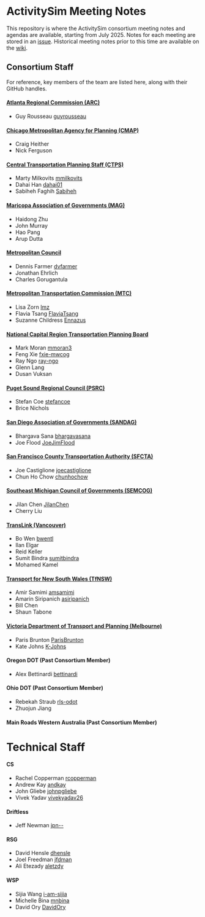 # ActivitySim Meeting Notes

This repository is where the ActivitySim consortium meeting notes and agendas are available, 
starting from July 2025.  Notes for each meeting are stored in an [issue](https://github.com/ActivitySim/meeting-notes/issues).
Historical meeting notes prior to this time are available on the 
[wiki](https://github.com/ActivitySim/activitysim/wiki/Meeting-Notes). 


## Consortium Staff

For reference, key members of the team are listed here, along with their GitHub handles.

#### [Atlanta Regional Commission (ARC)](https://atlantaregional.org/)

- Guy Rousseau [guyrousseau](https://github.com/guyrousseau)

#### [Chicago Metropolitan Agency for Planning (CMAP)](https://www.cmap.illinois.gov/)

- Craig Heither
- Nick Ferguson

#### [Central Transportation Planning Staff (CTPS)](https://www.ctps.org)

- Marty Milkovits [mmilkovits](https://github.com/mmilkovits)
- Dahai Han [dahai01](https://github.com/dahai01)
- Sabiheh Faghih [Sabiheh](https://github.com/Sabiheh)

#### [Maricopa Association of Governments (MAG)](https://azmag.gov/)

- Haidong Zhu
- John Murray
- Hao Pang
- Arup Dutta

#### [Metropolitan Council](https://metrocouncil.org/)

- Dennis Farmer [dvfarmer](https://github.com/dvfarmer)
- Jonathan Ehrlich
- Charles Gorugantula

#### [Metropolitan Transportation Commission (MTC)](https://mtc.ca.gov/) 

- Lisa Zorn [lmz](https://github.com/lmz)
- Flavia Tsang [FlaviaTsang](https://github.com/FlaviaTsang)
- Suzanne Childress [Ennazus](https://github.com/Ennazus)

#### [National Capital Region Transportation Planning Board](https://www.mwcog.org/tpb/)

- Mark Moran [mmoran3](https://github.com/mmoran3)
- Feng Xie [fxie-mwcog](https://github.com/fxie-mwcog)
- Ray Ngo [ray-ngo](https://github.com/ray-ngo)
- Glenn Lang
- Dusan Vuksan

#### [Puget Sound Regional Council (PSRC)](https://www.psrc.org/)

- Stefan Coe [stefancoe](https://github.com/stefancoe)
- Brice Nichols

#### [San Diego Association of Governments (SANDAG)](https://www.sandag.org/)

- Bhargava Sana [bhargavasana](https://github.com/bhargavasana)
- Joe Flood [JoeJimFlood](https://github.com/JoeJimFlood)

#### [San Francisco County Transportation Authority (SFCTA)](https://www.sfcta.org/) 

- Joe Castiglione [joecastiglione](https://github.com/joecastiglione)
- Chun Ho Chow [chunhochow](https://github.com/chunhochow)

#### [Southeast Michigan Council of Governments (SEMCOG)](https://www.semcog.org/) 

- Jilan Chen [JilanChen](https://github.com/JilanChen)
- Cherry Liu

#### [TransLink (Vancouver)](https://www.translink.ca/)

- Bo Wen [bwentl](https://github.com/bwentl)
- Ilan Elgar
- Reid Keller
- Sumit Bindra [sumitbindra](https://github.com/sumitbindra)
- Mohamed Kamel

#### [Transport for New South Wales (TfNSW)](https://www.transport.nsw.gov.au)

- Amir Samimi [amsamimi](https://github.com/amsamimi)
- Amarin Siripanich [asiripanich](https://github.com/asiripanich)
- Bill Chen
- Shaun Tabone

#### [Victoria Department of Transport and Planning (Melbourne)](https://www.vic.gov.au/department-transport-and-planning)

- Paris Brunton [ParisBrunton](https://github.com/ParisBrunton)
- Kate Johns [K-Johns](https://github.com/K-Johns)

#### Oregon DOT (Past Consortium Member)

- Alex Bettinardi [bettinardi](https://github.com/bettinardi)

#### Ohio DOT (Past Consortium Member)

- Rebekah Straub [rls-odot](https://github.com/rls-odot)
- Zhuojun Jiang

#### Main Roads Western Australia (Past Consortium Member)

# Technical Staff

#### CS

- Rachel Copperman [rcopperman](https://github.com/rcopperman)
- Andrew Kay [andkay](https://github.com/andkay)
- John Gliebe [johnpgliebe](https://github.com/johnpgliebe)
- Vivek Yadav [vivekyadav26](https://github.com/vivekyadav26)

#### Driftless

- Jeff Newman [jpn--](https://github.com/jpn--)

#### RSG

- David Hensle [dhensle](https://github.com/dhensle) 
- Joel Freedman [jfdman](https://github.com/jfdman)
- Ali Etezady [aletzdy](https://github.com/aletzdy) 

#### WSP

- Sijia Wang [i-am-sijia](https://github.com/i-am-sijia) 
- Michelle Bina [mnbina](https://github.com/mnbina)
- David Ory [DavidOry](https://github.com/DavidOry)

